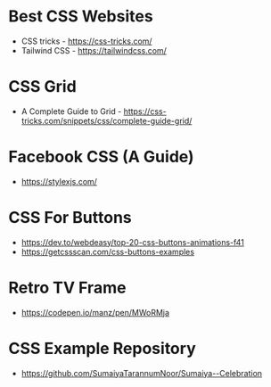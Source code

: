# Best CSS Websites

- CSS tricks - https://css-tricks.com/
- Tailwind CSS - https://tailwindcss.com/

# CSS Grid

- A Complete Guide to Grid - https://css-tricks.com/snippets/css/complete-guide-grid/

# Facebook CSS (A Guide)

- https://stylexjs.com/

# CSS For Buttons

- https://dev.to/webdeasy/top-20-css-buttons-animations-f41
- https://getcssscan.com/css-buttons-examples

# Retro TV Frame
- https://codepen.io/manz/pen/MWoRMja

# CSS Example Repository 
- https://github.com/SumaiyaTarannumNoor/Sumaiya--Celebration
